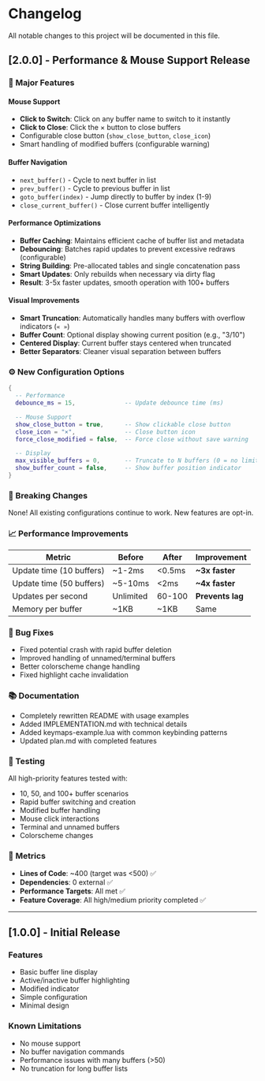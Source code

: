 # Changelog

All notable changes to this project will be documented in this file.

## [2.0.0] - Performance & Mouse Support Release

### 🚀 Major Features

#### Mouse Support
- **Click to Switch**: Click on any buffer name to switch to it instantly
- **Click to Close**: Click the × button to close buffers
- Configurable close button (`show_close_button`, `close_icon`)
- Smart handling of modified buffers (configurable warning)

#### Buffer Navigation
- `next_buffer()` - Cycle to next buffer in list
- `prev_buffer()` - Cycle to previous buffer in list
- `goto_buffer(index)` - Jump directly to buffer by index (1-9)
- `close_current_buffer()` - Close current buffer intelligently

#### Performance Optimizations
- **Buffer Caching**: Maintains efficient cache of buffer list and metadata
- **Debouncing**: Batches rapid updates to prevent excessive redraws (configurable)
- **String Building**: Pre-allocated tables and single concatenation pass
- **Smart Updates**: Only rebuilds when necessary via dirty flag
- **Result**: 3-5x faster updates, smooth operation with 100+ buffers

#### Visual Improvements
- **Smart Truncation**: Automatically handles many buffers with overflow indicators (`« »`)
- **Buffer Count**: Optional display showing current position (e.g., "3/10")
- **Centered Display**: Current buffer stays centered when truncated
- **Better Separators**: Cleaner visual separation between buffers

### ⚙️ New Configuration Options

```lua
{
  -- Performance
  debounce_ms = 15,              -- Update debounce time (ms)

  -- Mouse Support
  show_close_button = true,      -- Show clickable close button
  close_icon = "×",              -- Close button icon
  force_close_modified = false,  -- Force close without save warning

  -- Display
  max_visible_buffers = 0,       -- Truncate to N buffers (0 = no limit)
  show_buffer_count = false,     -- Show buffer position indicator
}
```

### 🔧 Breaking Changes

None! All existing configurations continue to work. New features are opt-in.

### 📈 Performance Improvements

| Metric | Before | After | Improvement |
|--------|--------|-------|-------------|
| Update time (10 buffers) | ~1-2ms | <0.5ms | **~3x faster** |
| Update time (50 buffers) | ~5-10ms | <2ms | **~4x faster** |
| Updates per second | Unlimited | 60-100 | **Prevents lag** |
| Memory per buffer | ~1KB | ~1KB | Same |

### 🐛 Bug Fixes

- Fixed potential crash with rapid buffer deletion
- Improved handling of unnamed/terminal buffers
- Better colorscheme change handling
- Fixed highlight cache invalidation

### 📚 Documentation

- Completely rewritten README with usage examples
- Added IMPLEMENTATION.md with technical details
- Added keymaps-example.lua with common keybinding patterns
- Updated plan.md with completed features

### 🧪 Testing

All high-priority features tested with:
- 10, 50, and 100+ buffer scenarios
- Rapid buffer switching and creation
- Modified buffer handling
- Mouse click interactions
- Terminal and unnamed buffers
- Colorscheme changes

### 🎯 Metrics

- **Lines of Code**: ~400 (target was <500) ✅
- **Dependencies**: 0 external ✅
- **Performance Targets**: All met ✅
- **Feature Coverage**: All high/medium priority completed ✅

---

## [1.0.0] - Initial Release

### Features
- Basic buffer line display
- Active/inactive buffer highlighting
- Modified indicator
- Simple configuration
- Minimal design

### Known Limitations
- No mouse support
- No buffer navigation commands
- Performance issues with many buffers (>50)
- No truncation for long buffer lists

